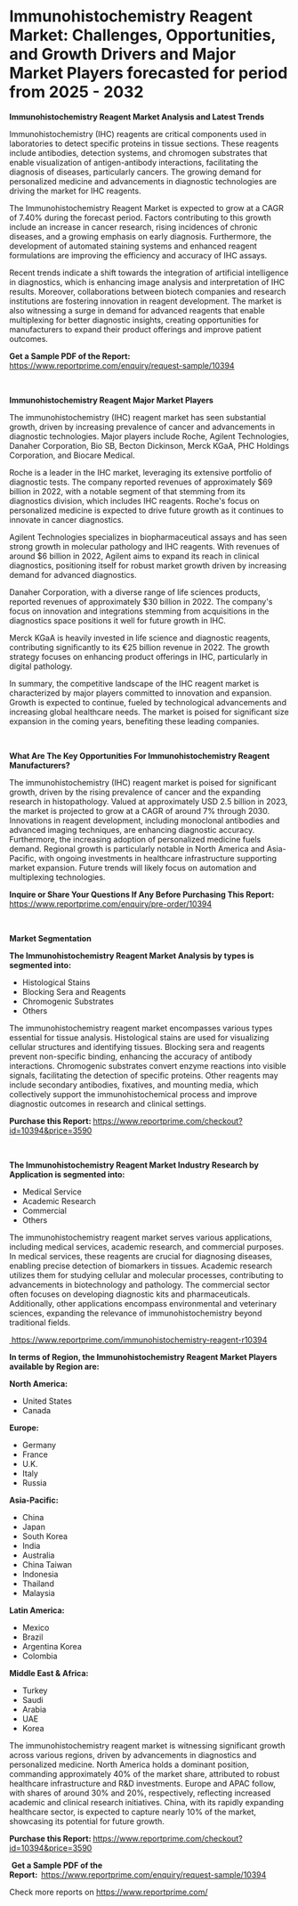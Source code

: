 <p><h1>Immunohistochemistry Reagent Market: Challenges, Opportunities, and Growth Drivers and Major Market Players forecasted for period from 2025 - 2032</h1></p><p><strong>Immunohistochemistry Reagent Market Analysis and Latest Trends</strong></p>
<p><p>Immunohistochemistry (IHC) reagents are critical components used in laboratories to detect specific proteins in tissue sections. These reagents include antibodies, detection systems, and chromogen substrates that enable visualization of antigen-antibody interactions, facilitating the diagnosis of diseases, particularly cancers. The growing demand for personalized medicine and advancements in diagnostic technologies are driving the market for IHC reagents.</p><p>The Immunohistochemistry Reagent Market is expected to grow at a CAGR of 7.40% during the forecast period. Factors contributing to this growth include an increase in cancer research, rising incidences of chronic diseases, and a growing emphasis on early diagnosis. Furthermore, the development of automated staining systems and enhanced reagent formulations are improving the efficiency and accuracy of IHC assays.</p><p>Recent trends indicate a shift towards the integration of artificial intelligence in diagnostics, which is enhancing image analysis and interpretation of IHC results. Moreover, collaborations between biotech companies and research institutions are fostering innovation in reagent development. The market is also witnessing a surge in demand for advanced reagents that enable multiplexing for better diagnostic insights, creating opportunities for manufacturers to expand their product offerings and improve patient outcomes.</p></p>
<p><strong>Get a Sample PDF of the Report:&nbsp;</strong> <a href="https://www.reportprime.com/enquiry/request-sample/10394?utm_campaign=2099&utm_medium=2&utm_source=Github&utm_content=ia&utm_term=20032025&utm_id=immunohistochemistry-reagent">https://www.reportprime.com/enquiry/request-sample/10394</a></p>
<p>&nbsp;</p>
<p><strong>Immunohistochemistry Reagent Major Market Players</strong></p>
<p><p>The immunohistochemistry (IHC) reagent market has seen substantial growth, driven by increasing prevalence of cancer and advancements in diagnostic technologies. Major players include Roche, Agilent Technologies, Danaher Corporation, Bio SB, Becton Dickinson, Merck KGaA, PHC Holdings Corporation, and Biocare Medical.</p><p>Roche is a leader in the IHC market, leveraging its extensive portfolio of diagnostic tests. The company reported revenues of approximately $69 billion in 2022, with a notable segment of that stemming from its diagnostics division, which includes IHC reagents. Roche's focus on personalized medicine is expected to drive future growth as it continues to innovate in cancer diagnostics.</p><p>Agilent Technologies specializes in biopharmaceutical assays and has seen strong growth in molecular pathology and IHC reagents. With revenues of around $6 billion in 2022, Agilent aims to expand its reach in clinical diagnostics, positioning itself for robust market growth driven by increasing demand for advanced diagnostics.</p><p>Danaher Corporation, with a diverse range of life sciences products, reported revenues of approximately $30 billion in 2022. The company's focus on innovation and integrations stemming from acquisitions in the diagnostics space positions it well for future growth in IHC. </p><p>Merck KGaA is heavily invested in life science and diagnostic reagents, contributing significantly to its €25 billion revenue in 2022. The growth strategy focuses on enhancing product offerings in IHC, particularly in digital pathology.</p><p>In summary, the competitive landscape of the IHC reagent market is characterized by major players committed to innovation and expansion. Growth is expected to continue, fueled by technological advancements and increasing global healthcare needs. The market is poised for significant size expansion in the coming years, benefiting these leading companies.</p></p>
<p>&nbsp;</p>
<p><strong>What Are The Key Opportunities For Immunohistochemistry Reagent Manufacturers?</strong></p>
<p><p>The immunohistochemistry (IHC) reagent market is poised for significant growth, driven by the rising prevalence of cancer and the expanding research in histopathology. Valued at approximately USD 2.5 billion in 2023, the market is projected to grow at a CAGR of around 7% through 2030. Innovations in reagent development, including monoclonal antibodies and advanced imaging techniques, are enhancing diagnostic accuracy. Furthermore, the increasing adoption of personalized medicine fuels demand. Regional growth is particularly notable in North America and Asia-Pacific, with ongoing investments in healthcare infrastructure supporting market expansion. Future trends will likely focus on automation and multiplexing technologies.</p></p>
<p><strong>Inquire or Share Your Questions If Any Before Purchasing This Report:</strong> <a href="https://www.reportprime.com/enquiry/pre-order/10394?utm_campaign=2099&utm_medium=2&utm_source=Github&utm_content=ia&utm_term=20032025&utm_id=immunohistochemistry-reagent">https://www.reportprime.com/enquiry/pre-order/10394</a></p>
<p>&nbsp;</p>
<p><strong>Market Segmentation</strong></p>
<p><strong>The Immunohistochemistry Reagent Market Analysis by types is segmented into:</strong></p>
<p><ul><li>Histological Stains</li><li>Blocking Sera and Reagents</li><li>Chromogenic Substrates</li><li>Others</li></ul></p>
<p><p>The immunohistochemistry reagent market encompasses various types essential for tissue analysis. Histological stains are used for visualizing cellular structures and identifying tissues. Blocking sera and reagents prevent non-specific binding, enhancing the accuracy of antibody interactions. Chromogenic substrates convert enzyme reactions into visible signals, facilitating the detection of specific proteins. Other reagents may include secondary antibodies, fixatives, and mounting media, which collectively support the immunohistochemical process and improve diagnostic outcomes in research and clinical settings.</p></p>
<p><strong>Purchase this Report:&nbsp;</strong><a href="https://www.reportprime.com/checkout?id=10394&price=3590&utm_campaign=2099&utm_medium=2&utm_source=Github&utm_content=ia&utm_term=20032025&utm_id=immunohistochemistry-reagent">https://www.reportprime.com/checkout?id=10394&price=3590</a></p>
<p>&nbsp;</p>
<p><strong>The Immunohistochemistry Reagent Market Industry Research by Application is segmented into:</strong></p>
<p><ul><li>Medical Service</li><li>Academic Research</li><li>Commercial</li><li>Others</li></ul></p>
<p><p>The immunohistochemistry reagent market serves various applications, including medical services, academic research, and commercial purposes. In medical services, these reagents are crucial for diagnosing diseases, enabling precise detection of biomarkers in tissues. Academic research utilizes them for studying cellular and molecular processes, contributing to advancements in biotechnology and pathology. The commercial sector often focuses on developing diagnostic kits and pharmaceuticals. Additionally, other applications encompass environmental and veterinary sciences, expanding the relevance of immunohistochemistry beyond traditional fields.</p></p>
<p><a href="https://www.reportprime.com/immunohistochemistry-reagent-r10394?utm_campaign=2099&utm_medium=2&utm_source=Github&utm_content=ia&utm_term=20032025&utm_id=immunohistochemistry-reagent">&nbsp;https://www.reportprime.com/immunohistochemistry-reagent-r10394</a></p>
<p><strong>In terms of Region, the Immunohistochemistry Reagent Market Players available by Region are:</strong></p>
<p>
    <p> <strong> North America: </strong>
        <ul>
            <li>United States</li>
            <li>Canada</li>
        </ul>
        </p> 
    <p> <strong> Europe: </strong>
        <ul>
            <li>Germany</li>
            <li>France</li>
            <li>U.K.</li>
            <li>Italy</li>
            <li>Russia</li>
        </ul>
        </p> 
    <p> <strong> Asia-Pacific: </strong>
        <ul>
            <li>China</li>
            <li>Japan</li>
            <li>South Korea</li>
            <li>India</li>
            <li>Australia</li>
            <li>China Taiwan</li>
            <li>Indonesia</li>
            <li>Thailand</li>
            <li>Malaysia</li>
        </ul>
        </p> 
    <p> <strong> Latin America: </strong>
        <ul>
            <li>Mexico</li>
            <li>Brazil</li>
            <li>Argentina Korea</li>
            <li>Colombia</li>
        </ul>
        </p> 
    <p> <strong> Middle East & Africa: </strong>
        <ul>
            <li>Turkey</li>
            <li>Saudi</li>
            <li>Arabia</li>
            <li>UAE</li>
            <li>Korea</li>
        </ul>
    </p>
    </p>
<p><p>The immunohistochemistry reagent market is witnessing significant growth across various regions, driven by advancements in diagnostics and personalized medicine. North America holds a dominant position, commanding approximately 40% of the market share, attributed to robust healthcare infrastructure and R&D investments. Europe and APAC follow, with shares of around 30% and 20%, respectively, reflecting increased academic and clinical research initiatives. China, with its rapidly expanding healthcare sector, is expected to capture nearly 10% of the market, showcasing its potential for future growth.</p></p>
<p><strong>Purchase this Report: </strong><a href="https://www.reportprime.com/checkout?id=10394&price=3590&utm_campaign=2099&utm_medium=2&utm_source=Github&utm_content=ia&utm_term=20032025&utm_id=immunohistochemistry-reagent">https://www.reportprime.com/checkout?id=10394&price=3590</a></p>
<p>&nbsp;<strong>Get a Sample PDF of the Report:&nbsp;&nbsp;</strong><a href="https://www.reportprime.com/enquiry/request-sample/10394?utm_campaign=2099&utm_medium=2&utm_source=Github&utm_content=ia&utm_term=20032025&utm_id=immunohistochemistry-reagent">https://www.reportprime.com/enquiry/request-sample/10394</a></p>
<p><strong></strong></p>
<p>Check more reports on <a href="https://www.reportprime.com/?utm_campaign=2099&utm_medium=2&utm_source=Github&utm_content=ia&utm_term=20032025&utm_id=immunohistochemistry-reagent">https://www.reportprime.com/</a></p>